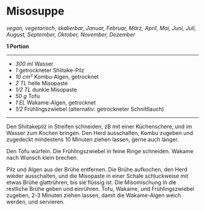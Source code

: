 # Misosuppe

*vegan, vegetarisch, skalierbar, Januar, Februar, März, April, Mai, Juni, Juli, August, September, Oktober, November, Dezember*

**1 Portion**

---

- *300 ml* Wasser
- *1* getrockneter Shiitake-Pilz
- *10 cm²* Kombu-Algen, getrocknet
- *2 TL* helle Misopaste
- *1/2 TL* dunkle Misopaste
- *50 g* Tofu
- *1 EL* Wakame-Algen, getrocknet
- *1/2* Frühlingszwiebel (alternativ: getrockneter Schnittlauch)

---

Den Shiitakepilz in Streifen schneiden, zB mit einer Küchenschere, und im Wasser zum Kochen bringen. Den Herd ausschalten, Kombu zugeben und zugedeckt mindestens 10 Minuten ziehen lassen, gerne auch länger.

Den Tofu würfeln. Die Frühlingszwiebel in feine Ringe schneiden. Wakame nach Wunsch klein brechen.

Pilz und Algen aus der Brühe entfernen. Die Brühe aufkochen, den Herd wieder ausschalten, und die Misopaste in einer Schale schluckweise mit etwas Brühe glattrühren, bis sie flüssig ist. Die Misomischung in die restliche Brühe geben und einrühren. Tofu, Wakame, und Frühlingszwiebel zugeben, 2-3 Minuten ziehen lassen, damit die Wakame-Algen weich werden, und servieren.